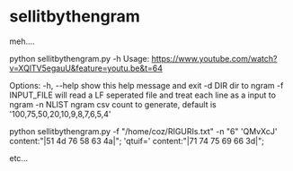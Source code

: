 # sellitbythengram
meh....

python sellitbythengram.py -h
Usage: https://www.youtube.com/watch?v=XQlTV5egauU&feature=youtu.be&t=64

Options:
  -h, --help     show this help message and exit
  -d DIR         dir to ngram
  -f INPUT_FILE  will read a LF seperated file and treat each line as a input
                 to ngram
  -n NLIST       ngram csv count to generate, default is
                 '100,75,50,20,10,9,8,7,6,5,4'


 python sellitbythengram.py -f "/home/coz/RIGURIs.txt" -n "6"
'QMvXcJ'
content:"|51 4d 76 58 63 4a|";
'qtuif='
content:"|71 74 75 69 66 3d|";

etc...
